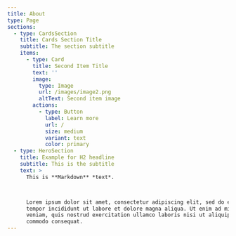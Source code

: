 ```yaml
---
title: About
type: Page
sections:
  - type: CardsSection
    title: Cards Section Title
    subtitle: The section subtitle
    items:
      - type: Card
        title: Second Item Title
        text: ''
        image:
          type: Image
          url: /images/image2.png
          altText: Second item image
        actions:
          - type: Button
            label: Learn more
            url: /
            size: medium
            variant: text
            color: primary
  - type: HeroSection
    title: Example for H2 headline
    subtitle: This is the subtitle
    text: >
      This is **Markdown** *text*.



      Lorem ipsum dolor sit amet, consectetur adipiscing elit, sed do eiusmod
      tempor incididunt ut labore et dolore magna aliqua. Ut enim ad minim
      veniam, quis nostrud exercitation ullamco laboris nisi ut aliquip ex ea
      commodo consequat.
---
```

